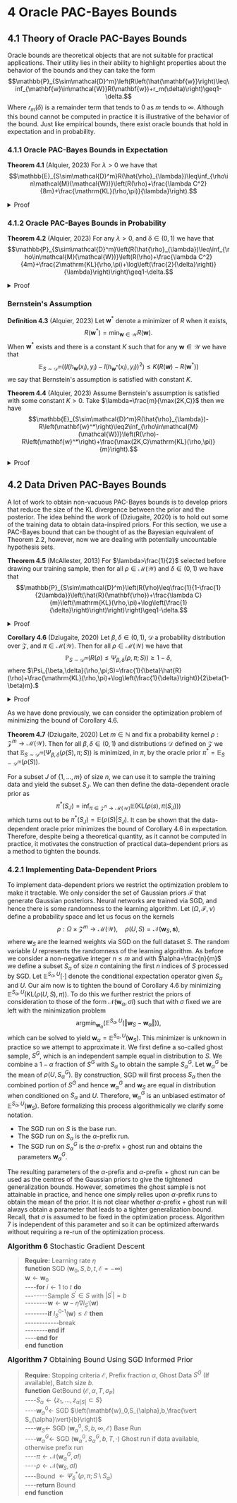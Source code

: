 # 4 Oracle PAC-Bayes Bounds

## 4.1 Theory of Oracle PAC-Bayes Bounds

Oracle bounds are theoretical objects that are not suitable for practical applications. Their utility lies in their ability to highlight properties about the behavior of the bounds and they can take the form $$\mathbb{P}_{S\sim\mathcal{D}^m}\left(R\left(\hat{\mathbf{w}}\right)\leq\inf_{\mathbf{w}\in\mathcal{W}}R(\mathbf{w})+r_m(\delta)\right)\geq1-\delta.$$ Where $r_m(\delta)$ is a remainder term that tends to $0$ as $m$ tends to $\infty$. Although this bound cannot be computed in practice it is illustrative of the behavior of the bound. Just like empirical bounds, there exist oracle bounds that hold in expectation and in probability.

### 4.1.1 Oracle PAC-Bayes Bounds in Expectation

**Theorem 4.1** (Alquier, 2023) For $\lambda>0$ we have that $$\mathbb{E}_{S\sim\mathcal{D}^m}R(\hat{\rho}_{\lambda})\leq\inf_{\rho\in\mathcal{M}(\mathcal{W})}\left(R(\rho)+\frac{\lambda C^2}{8m}+\frac{\mathrm{KL}(\rho,\pi)}{\lambda}\right).$$
<details>
<summary>Proof</summary>
<br>

**Theorem 4.1.1 (Fubini's Theorem)** If $\mathcal{X}_1$ and $\mathcal{X}_2$ are $\sigma$-finite measurable spaces and $f:\mathcal{X}_1\times\mathcal{X}_2$ is measurable and $$\int_{\mathcal{X}_1\times\mathcal{X}_2}\vert f(x_1,x_2)\vert d(x_1,x_2)<\infty,$$ then $$\int_{\mathcal{X}_1}\left(\int_{\mathcal{X}_2}f(x_1,x_2)dx_2\right)dx_1=\int_{\mathcal{X}_2}\left(\int_{\mathcal{X}_1}f(x_1,x_2)dx_2\right)dx_1=\int_{\mathcal{X}_1\times\mathcal{X}_2}f(x_1,x_2)d(x_1,x_2).$$
<details>
<summary>Proof</summary>
<br>

For the proof of this theorem please refer to (Rodriguez, 2021).

</details>

We proceed from Corollary 3.9 to deduce that $$\begin{align*}\mathbb{E}_{S\sim\mathcal{D}^m}\left(R\left(\hat{\rho}_{\lambda}\right)\right)&\leq\mathbb{E}_{S\sim\mathcal{D}^m}\left(\inf_{\rho\in\mathcal{M}(\mathcal{W})}\left(\hat{R}(\rho)+\frac{\lambda C^2}{8m}+\frac{\mathrm{KL}(\rho,\pi)}{\lambda}\right)\right)\\&\leq\inf_{\rho\in\mathcal{M}(\mathcal{W})}\left(\mathbb{E}_{S\sim\mathcal{D}^m}\left(\hat{R}(\rho)+\frac{\lambda C^2}{8m}+\frac{\mathrm{KL}(\rho,\pi)}{\lambda}\right)\right)\\&=\inf_{\rho\in\mathcal{M}(\mathcal{W})}\left(\mathbb{E}_{S\sim\mathcal{D}^m}\left(\hat{R}(\rho)\right)+\frac{\lambda C^2}{8m}+\frac{\mathrm{KL}(\rho,\pi)}{\lambda}\right)\\&=\inf_{\rho\in\mathcal{M}(\mathcal{W})}\left(\mathbb{E}_{\mathbf{w}\sim\rho}\left(\mathbb{E}_{S\sim\mathcal{D}^m}\left(\hat{R}(\mathbf{w})\right)\right)\frac{\lambda C^2}{8m}+\frac{\mathrm{KL}(\rho,\pi)}{\lambda}\right)\end{align*}$$ where Fubini's theorem has been applied in the last inequality. Recalling that $\mathbb{E}_{S\sim\mathcal{D}^m}\left(\hat{R}(\mathbf{w})\right)=R(\mathbf{w})$ completes the proof of the theorem. $\square$

</details>

### 4.1.2 Oracle PAC-Bayes Bounds in Probability

**Theorem 4.2** (Alquier, 2023) For any $\lambda>0$, and $\delta\in(0,1)$ we have that $$\mathbb{P}_{S\sim\mathcal{D}^m}\left(R(\hat{\rho}_{\lambda})\leq\inf_{\rho\in\mathcal{M}(\mathcal{W})}\left(R(\rho)+\frac{\lambda C^2}{4m}+\frac{2\mathrm{KL}(\rho,\pi)+\log\left(\frac{2}{\delta}\right)}{\lambda}\right)\right)\geq1-\delta.$$
<details>
<summary>Proof</summary>
<br>

Recall the proof of Theorem 3.4 and the subsequent application to the Gibbs posterior that yielded Corollary 3.6. $$\mathbb{P}_{S\sim\mathcal{D}^m}\left(R(\hat{\rho}_{\lambda})\leq\inf_{\rho\in\mathcal{M}(\mathcal{W})}\left(\hat{R}(\rho)+\frac{\lambda C^2}{8m}+\frac{\mathrm{KL}(\rho,\pi)+\log\left(\frac{1}{\delta}\right)}{\lambda}\right)\right)\geq1-\delta.$$ In the proof we utilized the result of Theorem 2.1. The inequality of Theorem 2.1 can be reversed by replacing the $U_i$ by $-U_i$ in its proof. Applying the reverse inequality of Theorem 2.1 in the proof of Theorem 3.4 gives the updated corollary $$\mathbb{P}_{S\sim\mathcal{D}^m}\left(\hat{R}(\rho)\leq R(\rho)+\frac{\lambda C^2}{8m}+\frac{\mathrm{KL}(\rho,\pi)+\log\left(\frac{1}{\delta}\right)}{\lambda}\right)\geq1-\delta.$$ Which holds for all $\rho\in\mathcal{M}(\mathcal{W})$. Applying a union bound on Corollary 3.6 and the updated result above gives $$\mathbb{P}_{S\sim\mathcal{D}^m}\begin{pmatrix}R(\hat{\rho}_{\lambda})\leq\inf_{\rho\in\mathcal{M}(\mathcal{W})}\left(\hat{R}(\rho)+\frac{\lambda C^2}{8m}+\frac{\mathrm{KL}(\rho,\pi)+\log\left(\frac{1}{\delta}\right)}{\lambda}\right),\\\hat{R}(\rho)\leq R(\rho)+\frac{\lambda C^2}{8m}+\frac{\mathrm{KL}(\rho,\pi)+\log\left(\frac{1}{\delta}\right)}{\lambda}\end{pmatrix}\geq1-2\delta,$$ which holds for all $\rho\in\mathcal{M}(\mathcal{W})$. Using the upper bound on $\hat{R}(\rho)$ from the second event on the first event gives $$\mathbb{P}_{S\sim\mathcal{D}^m}\left(R(\hat{\rho}_{\lambda})\leq\inf_{\rho\in\mathcal{M}(\mathcal{W})}\left(\hat{R}(\rho)+\frac{\lambda C^2}{4m}+\frac{2\left(\mathrm{KL}(\rho,\pi)+\log\left(\frac{1}{\delta}\right)\right)}{\lambda}\right)\right)\geq1-2\delta.$$ We can simply replace the $\delta$ with $\frac{\delta}{2}$ to complete the proof. $\square$

</details>

### Bernstein's Assumption

**Definition 4.3** (Alquier, 2023) Let $\mathbf{w}^*$ denote a minimizer of $R$ when it exists, $$R(\mathbf{w}^*)=\min_{\mathbf{w}\in\mathcal{W}}R(\mathbf{w}).$$ When $\mathbf{w}^*$ exists and there is a constant $K$ such that for any $\mathbf{w}\in\mathcal{W}$ we have that $$\mathbb{E}_{S\sim\mathcal{D}^m}\left(\left(l(h_{\mathbf{w}}(x_i),y_i)-l(h_{\mathbf{w}^*}(x_i),y_i)\right)^2\right)\leq K\left(R(\mathbf{w})-R(\mathbf{w}^*)\right)$$ we say that Bernstein's assumption is satisfied with constant $K$.

**Theorem 4.4** (Alquier, 2023) Assume Bernstein's assumption is satisfied with some constant $K>0$. Take $\lambda=\frac{m}{\max(2K,C)}$ then we have $$\mathbb{E}_{S\sim\mathcal{D}^m}R(\hat{\rho}_{\lambda})-R\left(\mathbf{w}^*\right)\leq2\inf_{\rho\in\mathcal{M}(\mathcal{W})}\left(R(\rho)-R\left(\mathbf{w}^*\right)+\frac{\max(2K,C)\mathrm{KL}(\rho,\pi)}{m}\right).$$
<details>
<summary>Proof</summary>
<br>

**Lemma 4.4.1**

Let $g$ denote the Bernstein function defined by $$g(x)=\begin{cases}1&x=0\\\frac{e^x-1-x}{x^2}&x\neq0.\end{cases}$$ Let $U_1,\dots,U_n$ be $\mathrm{i.i.d}$ random variables such that $\mathbb{E}(U_i)$ is finite and $U_i-\mathbb{E}(U_i)\leq C$ almost surely for some $C\in\mathbb{R}$. Then, $$\mathbb{E}\left(\exp\left(t\sum_{i=1}^n\left(U_i-\mathbb{E}(U_i)\right)\right)\right)\leq\exp\left(g(Ct)nt^2\mathrm{Var}(U_i)\right).$$

<details>
<summary>Proof (Habib, 1998)</summary>
<br>

We first show that function $g$ is increasing. For $x\neq0$ we have that $$g^\prime(x)=\frac{(x-2)e^x+2+x}{x^3}.$$ Let $h(x)=(x-2)e^x+2+x$ then $h(0)=0$ and $h^\prime(x)=(x-2)e^x+1$, so that $h^\prime(0)=0$ and $h^{\prime\prime}(x)=xe^x$. Therefore, $h^\prime(x)<0$ for $x<0$ and $h^\prime(x)>0$ for $x>0$ which implies that $h(x)\geq0$ for all $x$. This means that $g^{\prime}(x)>0$ and the function $g$ is increasing. So that $$e^x=1+x+x^2g(x)\leq1+x+x^2g(\alpha)$$ for $x\leq\alpha$. Therefore, if we have a random variable $X$ with $\mathbb{E}(X)=0$ and $X\leq\alpha$ it follows that $$\mathbb{E}\left(\exp(X)\right)\leq1+g(\alpha)\mathrm{Var}(X)\leq\exp(g(\alpha)\mathrm{Var}(X)).$$ Applying this conclusion to $\alpha=Ct$, $X=t(U_i-\mathbb{E}(U_i))$ we can conclude that $$\mathbb{E}\left(\exp\left(t(U_i-\mathbb{E}(U_i))\right)\right)\leq\exp\left(g(Ct)t^2\mathrm{Var}(U_i)\right)$$ Therefore, by the independence of the $U_i$ $$\begin{align*}\mathbb{E}\left(\exp\left(t\sum_{i=1}^n\left(U_i-\mathbb{E}(U_i)\right)\right)\right)&=\prod_{i=1}^n\mathbb{E}\left(\exp\left(t(U_i-\mathbb{E}(U_i))\right)\right)\\&\leq\prod_{i=1}^n\exp\left(g(Ct)t^2\mathrm{Var}(U_i)\right)\\&=\exp\left(g(Ct)nt^2\mathrm{Var}(U_i)\right)\end{align*}$$ as required. $\square$

</details>

Now fix $\mathbf{w}\in\mathcal{W}$ and apply Lemma 4.4.1 to $U_i=l_i(\mathbf{w}^*)-l_i(\mathbf{w})$ (where we inherit the notation of the proof of Theorem 2.1). Note that $\mathbb{E}(U_i)=R(\mathbf{w}^*)-R(\mathbf{w})$ and therefore, $$\mathbb{E}_{S\sim\mathcal{D}^m}\left(\exp\left(tm\left(R(\mathbf{w})-R(\mathbf{w}^*)-\hat{R}(\mathbf{w})+\hat{R}(\mathbf{w})\right)\right)\right)\leq\exp\left(g(Ct)mt^2\mathrm{Var}_{S\sim\mathcal{D}^m}(U_i)\right).$$ Observe that $$\begin{align*}\mathrm{Var}(U_i)&\leq\mathbb{E}_{S\sim\mathcal{D}^m}\left(U_i^2\right)\\&=\mathbb{E}_{S\sim\mathcal{D}^m}\left(l_i(\mathbf{w}^*)-l_i(\mathbf{w})\right)\\&\leq K(R(\mathbf{w})-R(\mathbf{w}^*)).\end{align*}$$ Therefore, with $\lambda=tn$ we get that $$\mathbb{E}_{S\sim\mathcal{D}^m}\left(\exp\left(\lambda\left(R(\mathbf{w})-R(\mathbf{w}^*)-\hat{R}(\mathbf{w})+\hat{R}(\mathbf{w}^*)\right)\right)\right)\leq\exp\left(g\left(\frac{\lambda C}{m}\right)\frac{\lambda^2}{m}K\left(R(\mathbf{w})-R(\mathbf{w}^*)\right)\right)$$ which upon rearrangement gives $$\mathbb{E}_{S\sim\mathcal{D}^m}\left(\exp\left(\lambda\left(1-Kg\left(\frac{\lambda C}{m}\right)\frac{\lambda}{m}\right)\left(R(\mathbf{w})-R(\mathbf{w}^*)\right)-\hat{R}(\mathbf{w})-\hat{R}(\mathbf{w}^*)\right)\right)\leq1.$$ Now integrate with respect to $\pi$ and apply Fubini's theorem along with Lemma 3.4.3 from the proof of Theorem 3.4 to get $$\mathbb{E}_{S\sim\mathcal{D}^m}\left(\exp\left(\lambda\sup_{\rho\in\mathcal{M}(\mathcal{W})}\left(\left(1-Kg\left(\frac{\lambda C}{m}\right)\frac{\lambda}{m}\right)\left(R(\rho)-R(\mathbf{w}^*)\right)-\hat{R}(\rho)-\hat{R}(\mathbf{w}^*)-\mathrm{KL}(\rho,\pi)\right)\right)\right)\leq1.$$ In particular, this holds for $\rho-\hat{\rho}_{\lambda}$, and we can apply Jensen's inequality and re-arrange to yield $$\left(1-Kg\left(\frac{\lambda C}{m}\right)\right)\left(\mathbb{E}_{S\sim\mathcal{D}^m}\left(R(\hat{\rho}_{\lambda})-R(\mathbf{w}^*)\right)\right)\leq\mathbb{E}_{S\sim\mathcal{D}^m}\left(\hat{R}(\rho)-\hat{R}(\mathbf{w})+\frac{\mathrm{KL}(\hat{\rho}_{\lambda},\pi)}{\lambda}\right).$$ From now on $\lambda$ will be such that $1-Kg\left(\frac{\lambda C}{m}\right)\frac{\lambda}{m}>0$, thus $$\mathbb{E}_{S\sim\mathcal{D}^m}\left(R(\hat{\rho}_{\lambda})\right)-R(\mathbf{w}^*)\leq\frac{\mathbb{E}_{S\sim\mathcal{D}^m}\left(\hat{R}(\hat{\rho}_{\lambda})-\hat{R}(\mathbf{w}^*)+\frac{\mathrm{KL}(\hat{\rho}_{\lambda},\pi)}{\lambda}\right)}{1-Kg\left(\frac{\lambda C}{m}\right)\frac{\lambda}{m}}.$$ As with $\lambda=\frac{m}{\max(2K,C)}$ it follows that  $$Kg\left(\frac{\lambda C}{m}\right)\frac{\lambda}{m}\leq\frac{1}{2}$$ and so we have $$\mathbb{E}_{S\sim\mathcal{D}^m}\left(R(\hat{\rho}_{\lambda})\right)-R(\mathbf{w}^*)\leq 2\mathbb{E}_{S\sim\mathcal{D}^m}\left(\hat{R}(\hat{\rho}_{\lambda})-\hat{R}(\mathbf{w}^*)+\frac{\mathrm{KL}(\hat{\rho}_{\lambda},\pi)}{\lambda}\right).$$ As $\hat{\rho}_{\lambda}$ minimizes the quantity on the right hand side in expectation we can re-write this as $$\begin{align*}\mathbb{E}_{S\sim\mathcal{D}^m}(R(\hat{\rho}_{\lambda}))&\leq2\mathbb{E}_{S\sim\mathcal{D}^m}\left(\inf_{\rho\in\mathcal{M}(\mathcal{W})}\left(\hat{R}(\mathbf{w})-\hat{R}(\mathbf{w}^*)+\frac{\max(2K,C)\mathrm{KL}(\rho,\pi)}{m}\right)\right)\\&\leq2\inf_{\rho\in\mathcal{M}(\mathcal{W})}\mathbb{E}_{S\sim\mathcal{D}^m}\left(\hat{R}(\mathbf{w})-\hat{R}(\mathbf{w}^*)+\frac{\max(2K,C)\mathrm{KL}(\rho,\pi)}{m}\right)\\&=2\inf_{\rho\in\mathcal{M}(\mathcal{W})}\mathbb{E}_{S\sim\mathcal{D}^m}\left(R(\mathbf{w})-R(\mathbf{w}^*)+\frac{\max(2K,C)\mathrm{KL}(\rho,\pi)}{m}\right),\end{align*}$$ which completes the proof.$\square$

</details>

## 4.2 Data Driven PAC-Bayes Bounds

A lot of work to obtain non-vacuous PAC-Bayes bounds is to develop priors that reduce the size of the KL divergence between the prior and the posterior. The idea behind the work of (Dziugaite, 2020) is to hold out some of the training data to obtain data-inspired priors. For this section, we use a PAC-Bayes bound that can be thought of as the Bayesian equivalent of Theorem 2.2, however, now we are dealing with potentially uncountable hypothesis sets.

**Theorem 4.5** (McAllester, 2013) For $\lambda>\frac{1}{2}$ selected before drawing our training sample, then for all $\rho\in\mathcal{M}(\mathcal{W})$ and $\delta\in(0,1)$ we have that $$\mathbb{P}_{S\sim\mathcal{D}^m}\left(R(\rho)\leq\frac{1}{1-\frac{1}{2\lambda}}\left(\hat{R}(\mathbf{\rho})+\frac{\lambda C}{m}\left(\mathrm{KL}(\rho,\pi)+\log\left(\frac{1}{\delta}\right)\right)\right)\right)\geq1-\delta.$$
<details>
<summary>Proof</summary>
<br>

For the proof we define the following notation, $$\mathrm{kl}_{\gamma}(q,p)=\gamma q-\log\left(1-p+pe^{\gamma}\right),$$ for $p,q\in[0,1]$ and $\gamma\in\mathbb{R}$. One can show that $$\mathrm{kl}(q,p)=\sup_{\gamma}\left(\mathrm{kl}_{\gamma}(q,p)\right).$$

**Lemma 4.5.1** For $\lambda>\frac{1}{2}$, if $\mathrm{kl}_{-\frac{1}{\gamma}}(q,p)\leq c$ then $$p\leq\frac{1}{1-\frac{1}{2\lambda}}(q+\lambda c).$$
<details>
<summary>Proof</summary>
<br>

Let $\gamma=-\frac{1}{\lambda}$ for convenience, which means that $\gamma\in(-2,0)$. Re-arranging the assumption we get that $$p\leq\frac{1-e^{\gamma q-c}}{1-e^{\gamma}}.$$ Using $e^{\gamma}\geq1+\gamma$ in the numerator and $e^{\gamma}\leq 1$ in the denominator we get $$p\leq\frac{q-\frac{c}{\gamma}}{1+\frac{1}{2}\gamma},$$ which when we substitute $\lambda$ back in completes the proof of the lemma. $\square$

</details>

**Lemma 4.5.2** Let $x_1,\dots,x_n$ be realizations of a random variable $X$ with range $[0,1]$ and mean $\mu$. Let $\hat{\mu}=\frac{1}{n}\sum_{i=1}^nx_i$. Then for any fixed $\gamma$ we have that $$\mathbb{E}\left(\exp\left(n\mathrm{kl}_{\gamma}(\hat{\mu},\mu)\right)\right)\leq1.$$
<details>
<summary>Proof</summary>
<br>

Note that $\mathbb{E}\left(\exp(n\gamma\hat{\mu})\right)=\left(\mathbb{E}(\exp(\gamma X))\right)^n$ and that by the convexity of $\exp(\cdot)$ we have that $$e^{\gamma X}\leq 1-x+xe^{\gamma}.$$ Therefore, $$\mathbb{E}\left(\exp\left(n\gamma\hat{\mu}\right)\right)\leq\left(1-\mu+\mu e^{\gamma}\right)^n,$$ which implies that $$\mathbb{E}\left(\exp\left(n\left(\gamma\hat{\mu}-\log\left(1-\mu+\mu e^{\gamma}\right)\right)\right)\right)\leq 1$$ which completes the proof of the lemma. $\square$

</details>

**Lemma 4.5.3** For probability distributions defined on the sample space $\mathcal{X}$ and a measurable function $f$ we have that $$\mathbb{E}_{x\in Q}(f(x))\leq\mathrm{KL}(Q,P)+\log\left(\mathbb{E}_{x\in P}\left(\exp(f(x))\right)\right).$$
<details>
<summary>Proof</summary>
<br>

$$\begin{align*}\mathbb{E}_{x\in Q}\left(f(x)\right)&=\mathbb{E}_{x\in Q}\left(\log\left(\exp(f(x))\right)\right)\\&=\mathbb{E}_{x\in Q}\left(\log\left(\frac{P(x)}{Q(x)}\right)e^{f(x)}+\log\left(\frac{Q(x)}{P(x)}\right)\right)\\&\leq\log\left(\mathbb{E}_{x\in Q}\left(\frac{P(x)}{Q(x)}e^{f(x)}\right)\right)+\mathrm{KL}(Q,P)\\&=\mathrm{KL}(Q,P)+\log\left(\mathbb{E}_{x\in P}\left(\exp(f(x))\right)\right).\end{align*}$$

</details>


We can use similar reasoning to that given in the proof of Theorem 3.12 to conclude from Lemma 4.5.2 that $$\mathbb{E}_{S\sim\mathcal{D}^m}\left(\exp\left(m\mathrm{kl}_{\gamma}\left(\hat{R}(\mathbf{w}),R(\mathbf{w})\right)\right)\right)\leq1$$ for fixed $\mathbf{w}\in\mathcal{W}$. Now we can take expectations over $\pi$ on both sides an apply Fubini's theorem to deduce that $$\begin{align*}1&\geq\mathbb{E}_{\mathbf{w}\sim\pi}\left(\mathbb{E}_{S\sim\mathcal{D}^m}\left(\exp\left(m\mathrm{kl}_{\gamma}\left(\hat{R}(\mathbf{w}),R(\mathbf{w})\right)\right)\right)\right)\\&\geq\mathbb{E}_{S\sim\mathcal{D}^m}\left(\mathbb{E}_{\mathbf{w}\sim\pi}\left(\exp\left(m\mathrm{kl}_{\gamma}\left(\hat{R}(\mathbf{w}),R(\mathbf{w})\right)\right)\right)\right).\end{align*}$$ To which we can apply Markov's inequality to get that $$\mathbb{P}_{S\sim\mathcal{D}^m}\left(\mathbb{E}_{\mathbf{w}\sim\pi}\left(\exp\left(m\mathrm{kl}_{\gamma}\left(\hat{R}(\mathbf{w}),R(\mathbf{w})\right)\right)\right)\leq\frac{1}{\delta}\right)\geq1-\delta.$$ Letting $f(\mathbf{w})=m\mathrm{kl}_{\gamma}\left(\hat{R}(\mathbf{w}),R(\mathbf{w})\right)$ in Lemma 4.5.3 and using the above result we get that $$\mathbb{P}_{S\sim\mathcal{D}^m}\left(\mathbb{E}_{\mathbf{w}\sim\rho}\left(m\mathrm{kl}_{\gamma}\left(\hat{R}(\mathbf{w}),R(\mathbf{w})\right)\right)\leq\mathrm{KL}(\rho,\pi)+\log\left(\frac{1}{\delta}\right)\right)\geq1-\delta.$$ By the convexity of $\mathrm{kl}_{\gamma}$ we get that $$\mathbb{P}_{S\sim\mathcal{D}^m}\left(m\mathrm{kl}_{\gamma}\left(\hat{R}(\mathbf{w}),R(\mathbf{w})\right)\leq\mathrm{KL}(\rho,\pi)+\log\left(\frac{1}{\delta}\right)\right)\geq1-\delta.$$ Therefore, by re-arranging and applying Lemma 4.5.1 the proof of the theorem is complete. $\square$.

</details>

**Corollary 4.6** (Dziugaite, 2020) Let $\beta,\delta\in(0,1)$, $\mathcal{D}$ a probability distribution over $\mathcal{Z}$, and $\pi\in\mathcal{M}(\mathcal{W})$. Then for all $\rho\in\mathcal{M}(\mathcal{W})$ we have that $$\mathbb{P}_{S\sim\mathcal{D}^m}\left(R(\rho)\leq\Psi_{\beta,\delta}(\rho,\pi;S)\right)\geq1-\delta,$$ where $\Psi_{\beta,\delta}(\rho,\pi;S)=\frac{1}{\beta}\hat{R}(\rho)+\frac{\mathrm{KL}(\rho,\pi)+\log\left(\frac{1}{\delta}\right)}{2\beta(1-\beta)m}.$
<details>
<summary>Proof</summary>
<br>

This is the result of the previous Theorem 4.5 with $\lambda=\frac{1}{2(1-\beta)}$ and $C=1$.

</details>

As we have done previously, we can consider the optimization problem of minimizing the bound of Corollary 4.6.

**Theorem 4.7** (Dziugaite, 2020) Let $m\in\mathbb{N}$ and fix a probability kernel $\rho:\mathcal{Z}^m\to\mathcal{M}(\mathcal{W})$. Then for all $\beta,\delta\in(0,1)$ and distributions $\mathcal{D}$ defined on $\mathcal{Z}$ we that $\mathbb{E}_{S\sim\mathcal{D}^m}\left(\Psi_{\beta,\delta}(\rho(S),\pi;S)\right)$ is minimized, in $\pi$, by the oracle prior $\pi^*=\mathbb{E}_{S\sim\mathcal{D}^m}(\rho(S))$.
 
For a subset $J$ of $\{1,\dots,m\}$ of size $n$, we can use it to sample the training data and yield the subset $S_J$. We can then define the data-dependent oracle prior as $$\pi^*(S_J)=\inf_{\pi\in\mathcal{Z}^n\to\mathcal{M}(\mathcal{W})}\mathbb{E}(\mathrm{KL}(\rho(s),\pi(S_J)))$$ which turns out to be $\pi^*(S_J)=\mathbb{E}(\rho(S)\vert S_J)$. It can be shown that the data-dependent oracle prior minimizes the bound of Corollary 4.6 in expectation. Therefore, despite being a theoretical quantity, as it cannot be computed in practice, it motivates the construction of practical data-dependent priors as a method to tighten the bounds.

### 4.2.1 Implementing Data-Dependent Priors

To implement data-dependent priors we restrict the optimization problem to make it tractable. We only consider the set of Gaussian priors $\mathcal{F}$ that generate Gaussian posteriors. Neural networks are trained via SGD, and hence there is some randomness to the learning algorithm. Let $(\Omega,\mathcal{F},\nu)$ define a probability space and let us focus on the kernels $$\rho:\Omega\times\mathcal{Z}^m\to\mathcal{M}(\mathcal{W}),\quad\rho(U,S)=\mathcal{N}(\mathbf{w}_S,\mathbf{s}),$$ where $\mathbf{w}_S$ are the learned weights via SGD on the full dataset $S$. The random variable $U$ represents the randomness of the learning algorithm. As before we consider a non-negative integer $n\leq m$ and with $\alpha=\frac{n}{m}$ we define a subset $S_{\alpha}$ of size $n$ containing the first $n$ indices of $S$ processed by SGD. Let $\mathbb{E}^{S_{\alpha},U}[\cdot]$ denote the conditional expectation operator given $S_{\alpha}$ and $U$. Our aim now is to tighten the bound of Corollary 4.6 by minimizing $\mathbb{E}^{S_{\alpha},U}(\mathrm{KL}(\rho(U,S),\pi))$. To do this we further restrict the priors of consideration to those of the form $\mathcal{N}(\mathbf{w}_{\alpha},\sigma I)$ such that with $\sigma$ fixed we are left with the minimization problem $$\begin{equation*}\mathrm{argmin}_{\mathbf{w}_{\alpha}}\left(\mathbb{E}^{S_{\alpha},U}\left(\Vert\mathbf{w}_S-\mathbf{w}_{\alpha}\Vert\right)\right), \end{equation*}$$ which can be solved to yield $\mathbf{w}_{\alpha}=\mathbb{E}^{S_{\alpha},U}(\mathbf{w}_S)$. This minimizer is unknown in practice so we attempt to approximate it. We first define a so-called ghost sample, $S^G$, which is an independent sample equal in distribution to $S$. We combine a $1-\alpha$ fraction of $S^G$ with $S_{\alpha}$ to obtain the sample $S_{\alpha}^G$. Let $\mathbf{w}_{\alpha}^G$ be the mean of $\rho(U,S_{\alpha}^G)$. By construction, SGD will first process $S_{\alpha}$ then the combined portion of $S^G$ and hence $\mathbf{w}_{\alpha}^G$ and $\mathbf{w}_S$ are equal in distribution when conditioned on $S_{\alpha}$ and $U$. Therefore, $\mathbf{w}_{\alpha}^G$ is an unbiased estimator of $\mathbb{E}^{S_{\alpha},U}(\mathbf{w}_S)$. Before formalizing this process algorithmically we clarify some notation.

- The SGD run on $S$ is the base run.
- The SGD run on $S_{\alpha}$ is the $\alpha$-prefix run.
- The SGD run on $S_{\alpha}^G$ is the $\alpha$-prefix $+$ ghost run and obtains the parameters $\mathbf{w}_{\alpha}^G$.

The resulting parameters of the $\alpha$-prefix and $\alpha$-prefix $+$ ghost run can be used as the centres of the Gaussian priors to give the tightened generalization bounds. However, sometimes the ghost sample is not attainable in practice, and hence one simply relies upon $\alpha$-prefix runs to obtain the mean of the prior. It is not clear whether $\alpha$-prefix $+$ ghost run will always obtain a parameter that leads to a tighter generalization bound. Recall, that $\sigma$ is assumed to be fixed in the optimization process. Algorithm 7 is independent of this parameter and so it can be optimized afterwards without requiring a re-run of the optimization process.

<font size="3"> **Algorithm 6** Stochastic Gradient Descent</font>
> **Require:** Learning rate $\eta$\
> **function** SGD $(\mathbf{w}_0,S,b,t,\mathcal{E}=-\infty)$\
> $\mathbf{w}\leftarrow\mathbf{w}_0$\
> ----**for** $i\leftarrow 1$ to $t$ **do**\
> --------Sample $S^\prime\in S$ with $\vert S^\prime\vert=b$\
> --------$\mathbf{w}\leftarrow\mathbf{w}-\eta\nabla l_{S^\prime}(\mathbf{w})$\
> --------**if** $l_S^{0\text{-}1}(\mathbf{w})\leq\mathcal{E}$ **then**\
> ------------break\
> --------**end if**\
> ----**end for**\
> **end function**

<font size="3"> **Algorithm 7** Obtaining Bound Using SGD Informed Prior</font>
> **Require:** Stopping criteria $\mathcal{E}$, Prefix fraction $\alpha$, Ghost Data $S^G$ (If available), Batch size $b$.\
> **function** GetBound $(\mathcal{E},\alpha,T,\sigma_P)$\
> ----$S_{\alpha}\leftarrow\{z_1,\dots,z_{\alpha\vert S\vert}\subset S\}$\
> ----$\mathbf{w}_{\alpha}^0\leftarrow$ SGD $\left(\mathbf{w}_0,S_{\alpha},b,\frac{\vert S_{\alpha}\vert}{b}\right)$\
> ----$\mathbf{w}_S\leftarrow$ SGD $\left(\mathbf{w}_{\alpha}^0,S,b,\infty,\mathcal{E}\right)$ Base Run\
> ----$\mathbf{w}_{\alpha}^G\leftarrow$ SGD $\left(\mathbf{w}_{\alpha}^0,S_{\alpha}^G,b,T,\cdot\right)$ Ghost run if data available, otherwise prefix run\
> ----$\pi\leftarrow\mathcal{N}\left(\mathbf{w}_{\alpha}^G,\sigma I\right)$\
> ----$\rho\leftarrow\mathcal{N}\left(\mathbf{w}_S,\sigma I\right)$\
> ----Bound $\leftarrow\Psi_{\delta}^*(\rho,\pi;S\setminus S_{\alpha})$\
> ----**return** Bound\
> **end function**